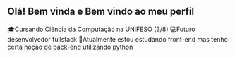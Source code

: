 ## Olá! Bem vinda e Bem vindo ao meu perfil 

🎓Cursando Ciência da Computação na UNIFESO (3/8)
💻Futuro desenvolvedor fullstack 
📖Atualmente estou estudando front-end mas tenho certa noção de back-end utilizando python 
